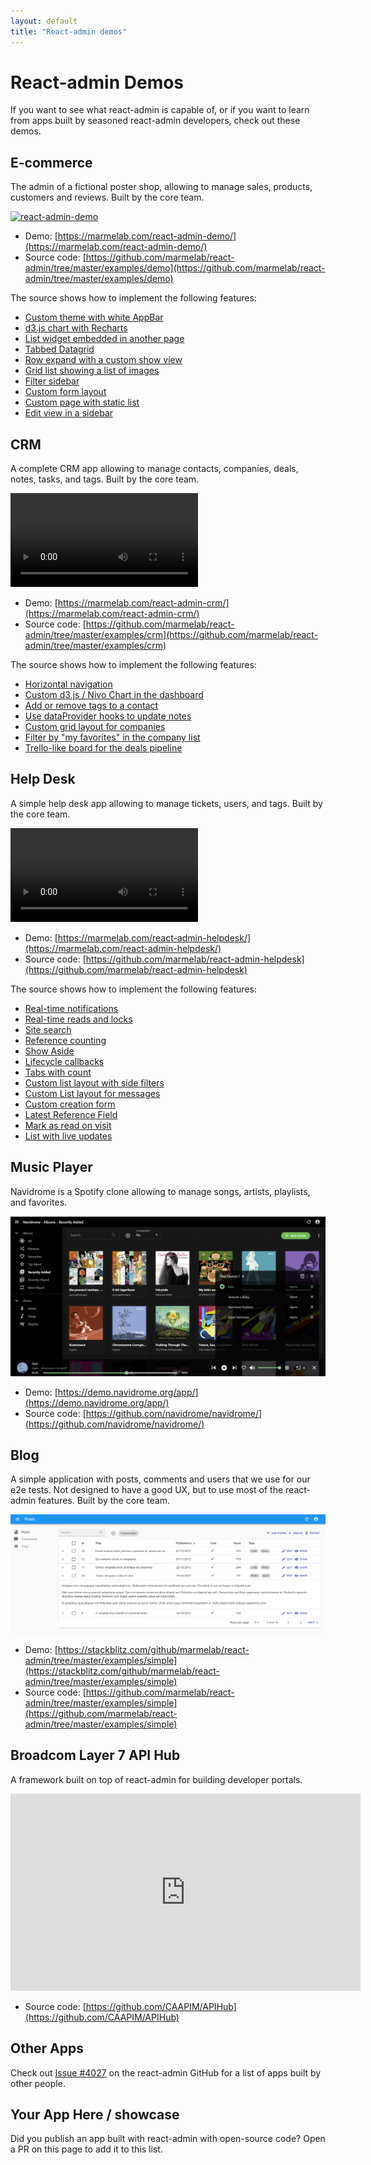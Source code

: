 ```yaml
---
layout: default
title: "React-admin demos"
---
```


# React-admin Demos

If you want to see what react-admin is capable of, or if you want to learn from apps built by seasoned react-admin developers, check out these demos.

## E-commerce

The admin of a fictional poster shop, allowing to manage sales, products, customers and reviews. Built by the core team.

[![react-admin-demo](https://marmelab.com/react-admin/img/react-admin-demo-still.png)](https://vimeo.com/474999017)

* Demo: [https://marmelab.com/react-admin-demo/](https://marmelab.com/react-admin-demo/)
* Source code: [https://github.com/marmelab/react-admin/tree/master/examples/demo](https://github.com/marmelab/react-admin/tree/master/examples/demo)

The source shows how to implement the following features:

- [Custom theme with white AppBar](https://github.com/marmelab/react-admin/blob/master/examples/demo/src/layout/themes.ts)
- [d3.js chart with Recharts](https://github.com/marmelab/react-admin/blob/master/examples/demo/src/dashboard/OrderChart.tsx)
- [List widget embedded in another page](https://github.com/marmelab/react-admin/blob/master/examples/demo/src/dashboard/NewCustomers.tsx)
- [Tabbed Datagrid](https://github.com/marmelab/react-admin/blob/master/examples/demo/src/orders/OrderList.tsx)
- [Row expand with a custom show view](https://github.com/marmelab/react-admin/blob/master/examples/demo/src/invoices/InvoiceList.tsx)
- [Grid list showing a list of images](https://github.com/marmelab/react-admin/blob/master/examples/demo/src/products/GridList.tsx)
- [Filter sidebar](https://github.com/marmelab/react-admin/blob/master/examples/demo/src/products/Aside.tsx)
- [Custom form layout](https://github.com/marmelab/react-admin/blob/master/examples/demo/src/visitors/VisitorEdit.tsx)
- [Custom page with static list](https://github.com/marmelab/react-admin/blob/master/examples/demo/src/routes.tsx)
- [Edit view in a sidebar](https://github.com/marmelab/react-admin/blob/master/examples/demo/src/reviews/ReviewList.tsx)

## CRM

A complete CRM app allowing to manage contacts, companies, deals, notes, tasks, and tags. Built by the core team.

<video src="https://user-images.githubusercontent.com/99944/116970434-4a926480-acb8-11eb-8ce2-0602c680e45e.mp4" controls="controls" style="max-width: 100%"></video>

* Demo: [https://marmelab.com/react-admin-crm/](https://marmelab.com/react-admin-crm/)
* Source code: [https://github.com/marmelab/react-admin/tree/master/examples/crm](https://github.com/marmelab/react-admin/tree/master/examples/crm)

The source shows how to implement the following features:

- [Horizontal navigation](https://github.com/marmelab/react-admin/blob/7c60db09aea34a90607a4e7560e9e4b51bd7b9a3/examples/crm/src/Layout.tsx)
- [Custom d3.js / Nivo Chart in the dashboard](https://github.com/marmelab/react-admin/blob/7c60db09aea34a90607a4e7560e9e4b51bd7b9a3/examples/crm/src/dashboard/DealsChart.tsx)
- [Add or remove tags to a contact](https://github.com/marmelab/react-admin/blob/7c60db09aea34a90607a4e7560e9e4b51bd7b9a3/examples/crm/src/contacts/TagsListEdit.tsx)
- [Use dataProvider hooks to update notes](https://github.com/marmelab/react-admin/blob/7c60db09aea34a90607a4e7560e9e4b51bd7b9a3/examples/crm/src/notes/Note.tsx)
- [Custom grid layout for companies](https://github.com/marmelab/react-admin/blob/7c60db09aea34a90607a4e7560e9e4b51bd7b9a3/examples/crm/src/companies/GridList.tsx)
- [Filter by "my favorites" in the company list](https://github.com/marmelab/react-admin/blob/7c60db09aea34a90607a4e7560e9e4b51bd7b9a3/examples/crm/src/deals/OnlyMineInput.tsx)
- [Trello-like board for the deals pipeline](https://github.com/marmelab/react-admin/blob/7c60db09aea34a90607a4e7560e9e4b51bd7b9a3/examples/crm/src/deals/DealListContent.tsx)

## Help Desk

A simple help desk app allowing to manage tickets, users, and tags. Built by the core team.

<video src="https://user-images.githubusercontent.com/99944/212743583-a4ee135f-f55b-4305-86c4-a3da1c49bb98.mov" controls="controls" style="max-width: 100%"></video>

* Demo: [https://marmelab.com/react-admin-helpdesk/](https://marmelab.com/react-admin-helpdesk/)
* Source code: [https://github.com/marmelab/react-admin-helpdesk](https://github.com/marmelab/react-admin-helpdesk)

The source shows how to implement the following features:

* [Real-time notifications](https://github.com/marmelab/react-admin-helpdesk/blob/main/src/ConnectionWatcher.tsx)
* [Real-time reads and locks](https://github.com/marmelab/react-admin-helpdesk/blob/6208ab49597544f0e8d7e238c5c676f73f30c114/src/tickets/ActivityField.tsx)
* [Site search](https://github.com/marmelab/react-admin-helpdesk/blob/6208ab49597544f0e8d7e238c5c676f73f30c114/src/App.tsx#L22)
* [Reference counting](https://github.com/marmelab/react-admin-helpdesk/blob/main/src/products/ProductList.tsx)
* [Show Aside](https://github.com/marmelab/react-admin-helpdesk/blob/6208ab49597544f0e8d7e238c5c676f73f30c114/src/customers/CustomerShowAside.tsx#L10-L20)
* [Lifecycle callbacks](https://github.com/marmelab/react-admin-helpdesk/blob/6208ab49597544f0e8d7e238c5c676f73f30c114/src/dataProvider/dataProvider.tsx#L32-L71)
* [Tabs with count](https://github.com/marmelab/react-admin-helpdesk/blob/6208ab49597544f0e8d7e238c5c676f73f30c114/src/products/ProductShow.tsx#L30)
* [Custom list layout with side filters](https://github.com/marmelab/react-admin-helpdesk/blob/6208ab49597544f0e8d7e238c5c676f73f30c114/src/tickets/TicketList.tsx)
* [Custom List layout for messages](https://github.com/marmelab/react-admin-helpdesk/blob/6208ab49597544f0e8d7e238c5c676f73f30c114/src/tickets/MessageList.tsx)
* [Custom creation form](https://github.com/marmelab/react-admin-helpdesk/blob/6208ab49597544f0e8d7e238c5c676f73f30c114/src/tickets/NewMessageForm.tsx)
* [Latest Reference Field](https://github.com/marmelab/react-admin-helpdesk/blob/6208ab49597544f0e8d7e238c5c676f73f30c114/src/tickets/SubjectField.tsx#L14-L21)
* [Mark as read on visit](https://github.com/marmelab/react-admin-helpdesk/blob/6208ab49597544f0e8d7e238c5c676f73f30c114/src/tickets/TicketShow.tsx#L18)
* [List with live updates](https://github.com/marmelab/react-admin-helpdesk/blob/6208ab49597544f0e8d7e238c5c676f73f30c114/src/tickets/useGetTicketReadsForRecord.ts)

## Music Player

Navidrome is a Spotify clone allowing to manage songs, artists, playlists, and favorites.

![Navidrome](./img/navidrome.png)

* Demo: [https://demo.navidrome.org/app/](https://demo.navidrome.org/app/)
* Source code: [https://github.com/navidrome/navidrome/](https://github.com/navidrome/navidrome/)

## Blog

A simple application with posts, comments and users that we use for our e2e tests. Not designed to have a good UX, but to use most of the react-admin features. Built by the core team.

![Blog demo](./img/blog_demo.png)

* Demo: [https://stackblitz.com/github/marmelab/react-admin/tree/master/examples/simple](https://stackblitz.com/github/marmelab/react-admin/tree/master/examples/simple)
* Source code: [https://github.com/marmelab/react-admin/tree/master/examples/simple](https://github.com/marmelab/react-admin/tree/master/examples/simple)

## Broadcom Layer 7 API Hub

A framework built on top of react-admin for building developer portals.

<iframe width="560" height="315" src="https://www.youtube.com/embed/ecHsgNmug9E" title="YouTube video player" frameborder="0" allow="accelerometer; autoplay playsinline; clipboard-write; encrypted-media; gyroscope; picture-in-picture" allowfullscreen></iframe>

* Source code: [https://github.com/CAAPIM/APIHub](https://github.com/CAAPIM/APIHub)

## Other Apps

Check out [Issue #4027](https://github.com/marmelab/react-admin/issues/4027) on the react-admin GitHub for a list of apps built by other people.

## Your App Here / showcase

Did you publish an app built with react-admin with open-source code? Open a PR on this page to add it to this list.
